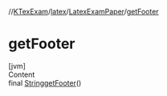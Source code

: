 //[KTexExam](../../../index.md)/[latex](../index.md)/[LatexExamPaper](index.md)/[getFooter](get-footer.md)



# getFooter  
[jvm]  
Content  
final [String](https://docs.oracle.com/javase/8/docs/api/java/lang/String.html)[getFooter](get-footer.md)()  
  



